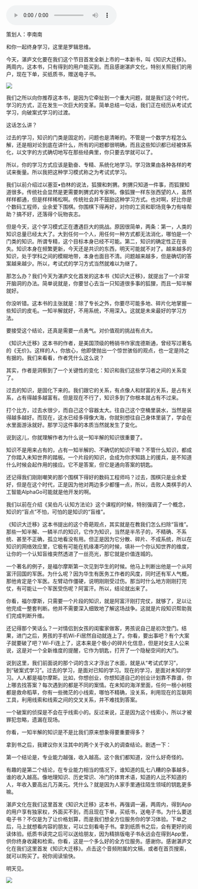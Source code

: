 <audio src="http://igetoss.cdn.igetget.com/mp3/201807/04/201807041213450020832044.mp3" controls="controls">您的浏览器不支持 audio 标签。</audio> <!--StartFragment--><p>策划人：李南南</p><p>和你一起终身学习，这里是罗辑思维。</p><p>今天，湛庐文化要在我们这个节目首发全新上市的一本新书，叫《知识大迁移》。两周内，这本书，只有得到的用户能买到。而且感谢湛庐文化，特别关照我们的用户，现在下单，买纸质书，赠送电子书。</p><!--EndFragment--> <img src="https://piccdn.igetget.com/img/201805/13/201805132220345134361602.jpg" /><p>我们之所以向你推荐这本书，是因为它牵扯到一个重大问题，就是我们这个时代，学习的方式，正在发生一次巨大的变革。简单总结一句话，我们正在经历从考试式学习，向破案式学习的过渡。<br></p><p>这话怎么讲？</p><p>过去的学习，知识的门类是固定的，问题也是清晰的。不管是一个数学方程怎么解，还是相对论到底在讲什么，所有的问题都很明确，而且这些知识都已经被体系化，以文字的方式确切地写在那些经典里，你只要去学就可以了。</p><p>所以，你的学习方式应该是勤奋、专精、系统化地学习。学习效果由各种各样的考试来衡量。所以我把这种学习模式称之为考试式学习。</p><p>我们以前介绍过以塞亚•伯林的说法，狐狸和刺猬。刺猬只知道一件事，而狐狸知道很多。传统社会显然是更需要刺猬式的专家啊。像狐狸一样东张西望的人，虽然样样都通，但是样样稀松啊。传统社会并不鼓励这种学习方式。也对啊，好比你是个数码工程师，业余爱下围棋。你围棋下得再好，对你的工资和职场竞争力有啥帮助？搞不好，还落得个玩物丧志。</p><p>但是今天，这个学习模式正在遭遇巨大的挑战。原因很简单，两条：第一，人类的知识总量已经太大了。大到任何一个人，用任何一种方式都无法消化，哪怕是一个门类的知识。所谓专精，这个目标本身已经不可能。第二，知识的确定性正在丧失。知识本身在频繁更新，今天还是共识的东西，明天可能就不对了。越来越多的知识，处于学科之间的模糊地带，本身也面目不清。问题越来越多，但是确切的答案越来越少。所以，考试式的学习方式当然就难以为继了。</p><p>那怎么办？我们今天为湛庐文化首发的这本书《知识大迁移》，就提出了一个非常开脑洞的办法。简单说就是，你要甘心去当一只知道很多事的狐狸，而且一知半解就好。</p><p>你没听错。这本书的主张就是：除了专长之外，你要尽可能多地、碎片化地掌握一些知识的皮毛。一知半解就好，不用系统，不用深入。这就是未来最好的学习方法。</p><p>要接受这个结论，还真是需要一点勇气。对价值观的挑战有点大。</p><p>《知识大迁移》这本书的作者，是美国顶级的畅销书作家庞德斯通，曾经写过著名的《无价》。这样的人，你放心，他即使抛出一个惊世骇俗的观点，也一定是持之有据的。我们来看看，作者凭什么这么说？</p><p>其实，作者是洞察到了一个关键性的变化：知识和我们这些学习者之间的关系变了。</p><p>过去的知识，是固化下来的。我们跟它的关系，有点像人和财富的关系，是占有关系，占有得越多越富有。但是现在不行了，知识多到了你根本就占有不过来。</p><p>打个比方，过去水很少，而自己这个容器太大。往自己这个空桶里装水，当然是装得越多越好。而现在，这水已经多得像大海，你就别想往自己身体里装了，学会在水里面游泳就好。那学习这件事的本质当然就发生了变化。</p><p>说到这儿，你就理解作者为什么说一知半解的知识很重要了。</p><p>知识不是用来占有的，占有一知半解的、不确切的知识干嘛？不管什么知识，都成了你踏入未知世界的踏板。一个片段的知识，会成为你求知路上的援兵，是不知道什么时候会起作用的接应。它不是答案，但它是通向答案的钥匙。</p><p>还记得我们刚刚嘲笑的那个围棋下得好的数码工程师吗？过去，围棋只是业余爱好，但是在这个时代，正是因为他对两边多少都懂一点，所以，击败人类棋手的人工智能AlphaGo可能就是他开发的啊。</p><p>我们以前在介绍《吴伯凡·认知方法论》这个课程的时候，特别强调了一个概念，知识的“盲点”不怕，可怕的是知识的“盲维”。</p><p>《知识大迁移》这本书提出的这个奇葩观点，其实就是在教我们怎么扫除“盲维”。那些一知半解、一鳞半爪的知识，它作为知识，当然是半吊子的，不精确、不系统、甚至不正确，孤立地看没有用。但正是因为它分散、碎片、不成系统，所以在知识的网络效应里，它极有可能在机缘凑巧的时候，填补一个你认知世界的维度，让你的一个认知盲维突然透进了一丝亮光，那它就是价值连城的。</p><p>一个著名的例子，是福尔摩斯第一次见到华生的时候。他马上判断出他是一个从阿富汗回国的军医。为什么呢？因为华生有医务工作者的风度，同时还有军人气概，那他肯定是个军医。左臂动作僵硬，说明刚刚受过伤。那当时什么地方刚刚打完仗，有可能让一个军医受伤呢？阿富汗。所以，结论就出来了。</p><p>你看，福尔摩斯，只需要一个片段的知识，就是阿富汗刚打完仗，就够了，足以让他完成一整套判断。他并不需要深入细致地了解这场战争。这就是片段知识帮助我们完成判断升维。</p><p>还记得那个笑话么？一对情侣到女孩的闺蜜家做客，男孩说自己是初次登门。结果，进门之后，男孩的手机Wi-Fi居然自动就连上了。你看，要出事吧？有个大案子就要破了吧？Wi-Fi连上了，这本来是个极小的碎片化信息，但是对女主人公来说，这是对一个全新维度的提醒，它作为钥匙，打开了一个隐秘空间的大门。</p><p>说到这里，我们前面说的那个词的含义才浮出了水面，就是从“考试式学习”，到“破案式学习”。过去的学习，是面对已知的学习。现在的学习，是面对未知的学习。人人都是福尔摩斯。比如，你想创业，你想知道自己的创业计划靠不靠谱，你上哪去找答案？每次遇到的都是不同的案情。在未知的海洋里面，任何一根小树枝都是救命稻草，你有一些微茫的小线索，哪怕不精确，没关系，利用现在的互联网工具，利用线索和线索之间的交叉关系，并不难找到答案。</p><p>一个破案的侦探是不会在乎线索小的。反过来说，正是因为这个线索小，所以才被罪犯忽略，遗漏在现场。</p><p>你看，一知半解的知识是不是比我们原来想象得要重要得多？</p><p>拿到书之后，我建议你关注其中的两个关于收入的调查结论。剧透一下：</p><p>第一个结论是，专业能力越强，收入越高。这个我们都知道，没什么好奇怪的。</p><p>有趣的是第二个结论，在专业能力相当的情况下，谁知道的乱七八糟的杂事越多，谁的收入越高。像地理知识、历史常识、冷门的体育术语，知道的人比不知道的人，年收入要高出几万美元。凭什么？就是因为人家手里通往陌生领域的钥匙更多嘛。</p><p>湛庐文化在我们这里首发《知识大迁移》这本书，再强调一遍，两周内，得到App的用户享有独家权，外面买不到，而且现在下单，买纸书，送电子书。为什么要送电子书？不仅是为了让价格划算，而是我们想全方位服务你的学习体验。下单之后，马上就想看内容的朋友，可以立刻看电子书。拿到纸质书之后，会有更好的阅读体验。纸质书读完之后可以送给朋友，因为精排版电子书永远会在得到App里，供你终身收藏和检索。你看，这是一个多么好的全方位服务。感谢你。感谢湛庐文化在我们这里首发《知识大迁移》。点击这个音频附属的文稿，或者在首页搜索，就可以购买了。祝你阅读愉快。</p><p>明天见。</p><img src="https://piccdn.igetget.com/img/201805/13/201805132141133090931814.jpg" />